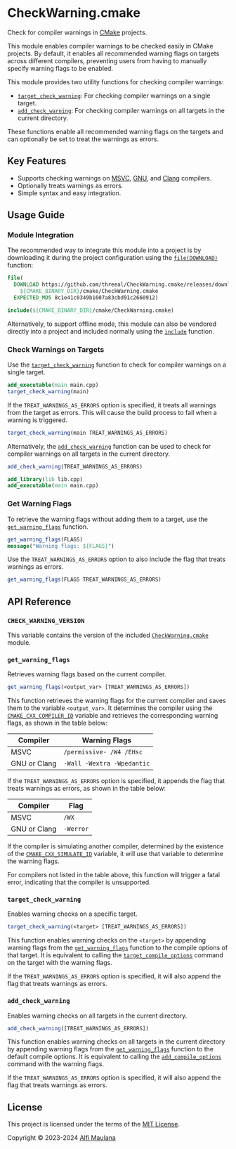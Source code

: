 # CheckWarning.cmake

Check for compiler warnings in [CMake](https://cmake.org) projects.

This module enables compiler warnings to be checked easily in CMake projects. By default, it enables all recommended warning flags on targets across different compilers, preventing users from having to manually specify warning flags to be enabled.

This module provides two utility functions for checking compiler warnings:
- [`target_check_warning`](#target_check_warning): For checking compiler warnings on a single target.
- [`add_check_warning`](#add_check_warning): For checking compiler warnings on all targets in the current directory.

These functions enable all recommended warning flags on the targets and can optionally be set to treat the warnings as errors.

## Key Features

- Supports checking warnings on [MSVC](https://visualstudio.microsoft.com/vs/features/cplusplus/), [GNU](https://gcc.gnu.org/), and [Clang](https://clang.llvm.org/) compilers.
- Optionally treats warnings as errors.
- Simple syntax and easy integration.

## Usage Guide

### Module Integration

The recommended way to integrate this module into a project is by downloading it during the project configuration using the [`file(DOWNLOAD)`](https://cmake.org/cmake/help/v3.21/command/file.html#download) function:

```cmake
file(
  DOWNLOAD https://github.com/threeal/CheckWarning.cmake/releases/download/v3.0.1/CheckWarning.cmake
    ${CMAKE_BINARY_DIR}/cmake/CheckWarning.cmake
  EXPECTED_MD5 8c1e41c0349b1607a83cbd91c2660912)

include(${CMAKE_BINARY_DIR}/cmake/CheckWarning.cmake)
```

Alternatively, to support offline mode, this module can also be vendored directly into a project and included normally using the [`include`](https://cmake.org/cmake/help/v3.21/command/include.html) function.

### Check Warnings on Targets

Use the [`target_check_warning`](#target_check_warning) function to check for compiler warnings on a single target.

```cmake
add_executable(main main.cpp)
target_check_warning(main)
```

If the `TREAT_WARNINGS_AS_ERRORS` option is specified, it treats all warnings from the target as errors. This will cause the build process to fail when a warning is triggered.

```cmake
target_check_warning(main TREAT_WARNINGS_AS_ERRORS)
```

Alternatively, the [`add_check_warning`](#add_check_warning) function can be used to check for compiler warnings on all targets in the current directory.

```cmake
add_check_warning(TREAT_WARNINGS_AS_ERRORS)

add_library(lib lib.cpp)
add_executable(main main.cpp)
```

### Get Warning Flags

To retrieve the warning flags without adding them to a target, use the [`get_warning_flags`](#get_warning_flags) function.

```cmake
get_warning_flags(FLAGS)
message("Warning flags: ${FLAGS}")
```

Use the `TREAT_WARNINGS_AS_ERRORS` option to also include the flag that treats warnings as errors.

```cmake
get_warning_flags(FLAGS TREAT_WARNINGS_AS_ERRORS)
```

## API Reference

### `CHECK_WARNING_VERSION`

This variable contains the version of the included [`CheckWarning.cmake`](./cmake/CheckWarning.cmake) module.

### `get_warning_flags`

Retrieves warning flags based on the current compiler.

```cmake
get_warning_flags(<output_var> [TREAT_WARNINGS_AS_ERRORS])
```

This function retrieves the warning flags for the current compiler and saves them to the variable `<output_var>`. It determines the compiler using the [`CMAKE_CXX_COMPILER_ID`](https://cmake.org/cmake/help/v3.21/variable/CMAKE_LANG_COMPILER_ID.html) variable and retrieves the corresponding warning flags, as shown in the table below:

| Compiler     | Warning Flags              |
| ------------ | -------------------------- |
| MSVC         | `/permissive- /W4 /EHsc`   |
| GNU or Clang | `-Wall -Wextra -Wpedantic` |

If the `TREAT_WARNINGS_AS_ERRORS` option is specified, it appends the flag that treats warnings as errors, as shown in the table below:

| Compiler     | Flag      |
| ------------ | --------- |
| MSVC         | `/WX`     |
| GNU or Clang | `-Werror` |

If the compiler is simulating another compiler, determined by the existence of the [`CMAKE_CXX_SIMULATE_ID`](https://cmake.org/cmake/help/v3.21/variable/CMAKE_LANG_SIMULATE_ID.html) variable, it will use that variable to determine the warning flags.

For compilers not listed in the table above, this function will trigger a fatal error, indicating that the compiler is unsupported.

### `target_check_warning`

Enables warning checks on a specific target.

```cmake
target_check_warning(<target> [TREAT_WARNINGS_AS_ERRORS])
```

This function enables warning checks on the `<target>` by appending warning flags from the [`get_warning_flags`](#get_warning_flags) function to the compile options of that target. It is equivalent to calling the [`target_compile_options`](https://cmake.org/cmake/help/v3.21/command/target_compile_options.html) command on the target with the warning flags.

If the `TREAT_WARNINGS_AS_ERRORS` option is specified, it will also append the flag that treats warnings as errors.

### `add_check_warning`

Enables warning checks on all targets in the current directory.

```cmake
add_check_warning([TREAT_WARNINGS_AS_ERRORS])
```

This function enables warning checks on all targets in the current directory by appending warning flags from the [`get_warning_flags`](#get_warning_flags) function to the default compile options. It is equivalent to calling the [`add_compile_options`](https://cmake.org/cmake/help/v3.21/command/add_compile_options.html) command with the warning flags.

If the `TREAT_WARNINGS_AS_ERRORS` option is specified, it will also append the flag that treats warnings as errors.

## License

This project is licensed under the terms of the [MIT License](./LICENSE).

Copyright © 2023-2024 [Alfi Maulana](https://github.com/threeal)
